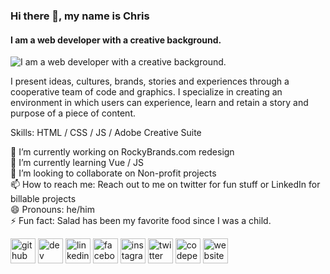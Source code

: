 ### Hi there 👋, my name is Chris
#### I am a web developer with a creative background.
![I am a web developer with a creative background.](http://www.placecage.com/1400/25)

I present ideas, cultures, brands, stories and experiences through a cooperative team of code and graphics. I specialize in creating an environment in which users can experience, learn and retain a story and purpose of a piece of content.

Skills: HTML / CSS / JS / Adobe Creative Suite

🔭 I’m currently working on RockyBrands.com redesign  
🌱 I’m currently learning Vue / JS  
👯 I’m looking to collaborate on Non-profit projects  
📫 How to reach me: Reach out to me on twitter for fun stuff or LinkedIn for billable projects  
😄 Pronouns: he/him  
⚡ Fun fact: Salad has been my favorite food since I was a child.  

[<img src='https://cdn.jsdelivr.net/npm/simple-icons@3.0.1/icons/github.svg' alt='github' height='40'>](https://github.com/crispy1260)  [<img src='https://cdn.jsdelivr.net/npm/simple-icons@3.0.1/icons/dev-dot-to.svg' alt='dev' height='40'>](https://dev.to/crispy1260)  [<img src='https://cdn.jsdelivr.net/npm/simple-icons@3.0.1/icons/linkedin.svg' alt='linkedin' height='40'>](https://www.linkedin.com/in/crispy1260/)  [<img src='https://cdn.jsdelivr.net/npm/simple-icons@3.0.1/icons/facebook.svg' alt='facebook' height='40'>](https://www.facebook.com/crispy1260)  [<img src='https://cdn.jsdelivr.net/npm/simple-icons@3.0.1/icons/instagram.svg' alt='instagram' height='40'>](https://www.instagram.com/payne_christopher/)  [<img src='https://cdn.jsdelivr.net/npm/simple-icons@3.0.1/icons/twitter.svg' alt='twitter' height='40'>](https://twitter.com/crispy1260)  [<img src='https://cdn.jsdelivr.net/npm/simple-icons@3.0.1/icons/codepen.svg' alt='codepen' height='40'>](https://codepen.io/crispy1260)  [<img src='https://cdn.jsdelivr.net/npm/simple-icons@3.0.1/icons/icloud.svg' alt='website' height='40'>](https://chrispaynedesigns.com)  

